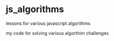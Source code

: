 # js_algorithms
lessons for various javascript algorithms

my code for solving various algorthim challenges
